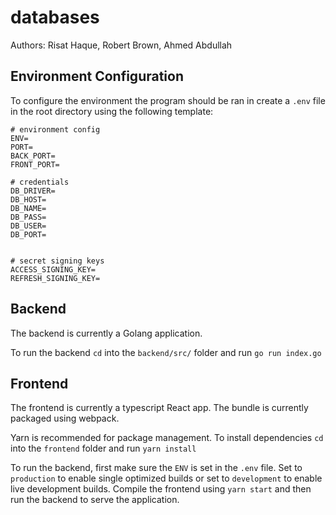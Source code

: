 # databases

Authors: Risat Haque, Robert Brown, Ahmed Abdullah

## Environment Configuration

To configure the environment the program should be ran in create a `.env` file in the root directory using the following template:

```dotenv
# environment config
ENV=
PORT=
BACK_PORT=
FRONT_PORT=

# credentials
DB_DRIVER=
DB_HOST=
DB_NAME=
DB_PASS=
DB_USER=
DB_PORT=


# secret signing keys
ACCESS_SIGNING_KEY=
REFRESH_SIGNING_KEY=
```

## Backend

The backend is currently a Golang application.

To run the backend `cd` into the `backend/src/` folder and run `go run index.go`

## Frontend

The frontend is currently a typescript React app. The bundle is currently packaged using webpack.

Yarn is recommended for package management. To install dependencies `cd` into the `frontend` folder and run `yarn install`

To run the backend, first make sure the `ENV` is set in the `.env` file. Set to `production` to enable single optimized builds or set to `development` to enable live development builds. Compile the frontend using `yarn start` and then run the backend to serve the application.
